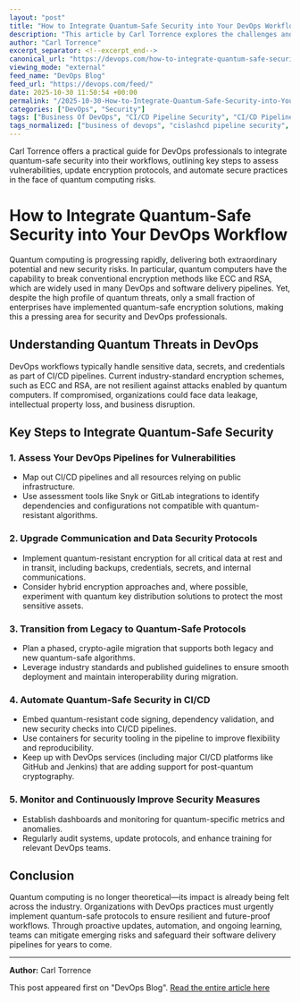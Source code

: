 ```yaml
---
layout: "post"
title: "How to Integrate Quantum-Safe Security into Your DevOps Workflow"
description: "This article by Carl Torrence explores the challenges and solutions for integrating quantum-safe security measures into modern DevOps workflows. It provides a practical guide to preparing CI/CD pipelines for quantum threats, including steps for vulnerability assessment, upgrading encryption protocols, transitioning from legacy systems, and automating quantum-safe security. The article highlights the urgency of adapting to the quantum computing era for secure software delivery."
author: "Carl Torrence"
excerpt_separator: <!--excerpt_end-->
canonical_url: "https://devops.com/how-to-integrate-quantum-safe-security-into-your-devops-workflow/"
viewing_mode: "external"
feed_name: "DevOps Blog"
feed_url: "https://devops.com/feed/"
date: 2025-10-30 11:50:54 +00:00
permalink: "/2025-10-30-How-to-Integrate-Quantum-Safe-Security-into-Your-DevOps-Workflow.html"
categories: ["DevOps", "Security"]
tags: ["Business Of DevOps", "CI/CD Pipeline Security", "CI/CD Pipelines", "Cloud Security", "Contributed Content", "Crypto Agility", "Cybersecurity", "Cybersecurity Modernization", "DevOps", "DevOps Security", "Devsecops", "Encryption Protocols", "Future Proof DevOps", "Hybrid Encryption", "Legacy Migration", "Legacy To Quantum Safe Migration", "Pipeline Vulnerability", "Post Quantum Cryptography", "Posts", "Quantum Computing", "Quantum Cybersecurity", "Quantum Key Distribution", "Quantum Resistant Algorithms", "Quantum Risk Mitigation", "Quantum Safe Automation", "Quantum Safe CI/CD", "Quantum Safe Encryption", "Quantum Safe Security", "Quantum Threats in DevOps", "Secure DevOps Workflows", "Security", "Security Audits", "Security Automation", "Social Facebook", "Social LinkedIn", "Social X"]
tags_normalized: ["business of devops", "cislashcd pipeline security", "cislashcd pipelines", "cloud security", "contributed content", "crypto agility", "cybersecurity", "cybersecurity modernization", "devops", "devops security", "devsecops", "encryption protocols", "future proof devops", "hybrid encryption", "legacy migration", "legacy to quantum safe migration", "pipeline vulnerability", "post quantum cryptography", "posts", "quantum computing", "quantum cybersecurity", "quantum key distribution", "quantum resistant algorithms", "quantum risk mitigation", "quantum safe automation", "quantum safe cislashcd", "quantum safe encryption", "quantum safe security", "quantum threats in devops", "secure devops workflows", "security", "security audits", "security automation", "social facebook", "social linkedin", "social x"]
---
```


Carl Torrence offers a practical guide for DevOps professionals to integrate quantum-safe security into their workflows, outlining key steps to assess vulnerabilities, update encryption protocols, and automate secure practices in the face of quantum computing risks.<!--excerpt_end-->

# How to Integrate Quantum-Safe Security into Your DevOps Workflow

Quantum computing is progressing rapidly, delivering both extraordinary potential and new security risks. In particular, quantum computers have the capability to break conventional encryption methods like ECC and RSA, which are widely used in many DevOps and software delivery pipelines. Yet, despite the high profile of quantum threats, only a small fraction of enterprises have implemented quantum-safe encryption solutions, making this a pressing area for security and DevOps professionals.

## Understanding Quantum Threats in DevOps

DevOps workflows typically handle sensitive data, secrets, and credentials as part of CI/CD pipelines. Current industry-standard encryption schemes, such as ECC and RSA, are not resilient against attacks enabled by quantum computers. If compromised, organizations could face data leakage, intellectual property loss, and business disruption.

## Key Steps to Integrate Quantum-Safe Security

### 1. Assess Your DevOps Pipelines for Vulnerabilities

- Map out CI/CD pipelines and all resources relying on public infrastructure.
- Use assessment tools like Snyk or GitLab integrations to identify dependencies and configurations not compatible with quantum-resistant algorithms.

### 2. Upgrade Communication and Data Security Protocols

- Implement quantum-resistant encryption for all critical data at rest and in transit, including backups, credentials, secrets, and internal communications.
- Consider hybrid encryption approaches and, where possible, experiment with quantum key distribution solutions to protect the most sensitive assets.

### 3. Transition from Legacy to Quantum-Safe Protocols

- Plan a phased, crypto-agile migration that supports both legacy and new quantum-safe algorithms.
- Leverage industry standards and published guidelines to ensure smooth deployment and maintain interoperability during migration.

### 4. Automate Quantum-Safe Security in CI/CD

- Embed quantum-resistant code signing, dependency validation, and new security checks into CI/CD pipelines.
- Use containers for security tooling in the pipeline to improve flexibility and reproducibility.
- Keep up with DevOps services (including major CI/CD platforms like GitHub and Jenkins) that are adding support for post-quantum cryptography.

### 5. Monitor and Continuously Improve Security Measures

- Establish dashboards and monitoring for quantum-specific metrics and anomalies.
- Regularly audit systems, update protocols, and enhance training for relevant DevOps teams.

## Conclusion

Quantum computing is no longer theoretical—its impact is already being felt across the industry. Organizations with DevOps practices must urgently implement quantum-safe protocols to ensure resilient and future-proof workflows. Through proactive updates, automation, and ongoing learning, teams can mitigate emerging risks and safeguard their software delivery pipelines for years to come.

---

**Author:** Carl Torrence

This post appeared first on "DevOps Blog". [Read the entire article here](https://devops.com/how-to-integrate-quantum-safe-security-into-your-devops-workflow/)
